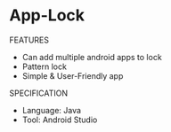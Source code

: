 # App-Lock
FEATURES
* Can add multiple android apps to lock
* Pattern lock
* Simple & User-Friendly app

SPECIFICATION
* Language: Java
* Tool: Android Studio

